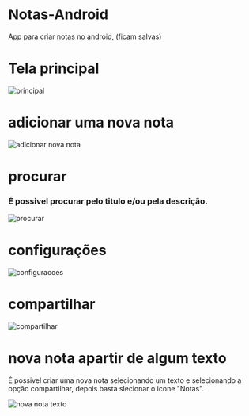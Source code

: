 # Notas-Android

App para criar notas no android, (ficam salvas)



<h1>Tela principal</h1> 

![principal](https://github.com/daviporto/Notas-Android/blob/master/prints/configs_notas.jpeg?raw=true)	
			

<h1> adicionar uma nova nota</h1>

![adicionar nova nota](https://github.com/daviporto/Notas-Android/blob/master/prints/new_notas.jpeg?raw=true)



<h1>procurar</h1>

<h3> É possivel procurar pelo titulo e/ou pela descrição. </h3>

![procurar](https://github.com/daviporto/Notas-Android/blob/master/prints/searc_notas.jpeg?raw=true)



<h1>configurações</h1>

![configuracoes](https://github.com/daviporto/Notas-Android/blob/master/prints/configs_notas.jpeg?raw=true)



<h1>compartilhar</h1>

![compartilhar](https://github.com/daviporto/Notas-Android/blob/master/prints/share_existent_notas.jpeg?raw=true)



<h1>nova nota apartir de algum texto</h1>

<p> É possivel criar uma nova nota selecionando um texto e selecionando a opção compartilhar, depois basta slecionar o icone "Notas".</p>

![nova nota texto](https://github.com/daviporto/Notas-Android/blob/master/prints/share_new_notas.jpeg?raw=true)

